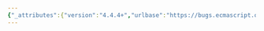 ```yaml
---
{"_attributes":{"version":"4.4.4+","urlbase":"https://bugs.ecmascript.org/","maintainer":"dherman@mozilla.com"},"bug":{"bug_id":2607,"creation_ts":"2014-04-08 09:56:00 -0700","short_desc":"Performance optimizations for Array.prototype.unshift and Array.prototype.reverse","delta_ts":"2014-04-29 22:30:55 -0700","product":"Draft for 6th Edition","component":"technical issue","version":"Rev 23: April 5, 2014 Draft","rep_platform":"All","op_sys":"All","bug_status":"RESOLVED","resolution":"FIXED","priority":"Normal","bug_severity":"enhancement","everconfirmed":true,"reporter":{"uid":"brterlso","name":"Brian Terlson"},"assigned_to":{"uid":"allen","name":"Allen Wirfs-Brock"},"long_desc":[{"commentid":7627,"comment_count":0,"who":{"uid":"brterlso","name":"Brian Terlson"},"bug_when":"2014-04-08 09:56:44 -0700","thetext":"These methods are sub-optimal because they trigger more proxy traps than necessary. Thankfully they can be fixed because the changes I propose should be non-observable without proxies. With proxies, FF and Chrome are already doing what I propose here, so this should not be controversial.\n\nUnshift: https://gist.github.com/bterlson/10077836\nReverse: https://gist.github.com/bterlson/9838408"},{"commentid":7757,"comment_count":1,"who":{"uid":"allen","name":"Allen Wirfs-Brock"},"bug_when":"2014-04-16 15:42:47 -0700","thetext":"fixed in rev24 editor's draft"},{"commentid":8014,"comment_count":2,"who":{"uid":"allen","name":"Allen Wirfs-Brock"},"bug_when":"2014-04-29 22:30:55 -0700","thetext":"fixed in rev24"}]}}
---
```

